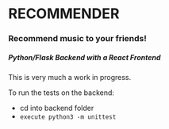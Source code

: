 # RECOMMENDER

### Recommend music to your friends!

##### Python/Flask Backend with a React Frontend

This is very much a work in progress.

To run the tests on the backend:

  - cd into backend folder
  - `execute python3 -m unittest`
